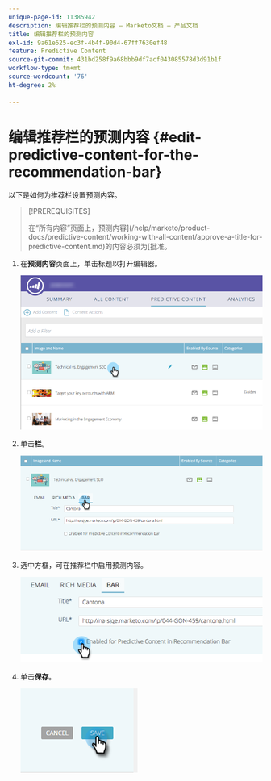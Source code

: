 ```yaml
---
unique-page-id: 11385942
description: 编辑推荐栏的预测内容 — Marketo文档 — 产品文档
title: 编辑推荐栏的预测内容
exl-id: 9a61e625-ec3f-4b4f-90d4-67ff7630ef48
feature: Predictive Content
source-git-commit: 431bd258f9a68bbb9df7acf043085578d3d91b1f
workflow-type: tm+mt
source-wordcount: '76'
ht-degree: 2%

---
```


# 编辑推荐栏的预测内容 {#edit-predictive-content-for-the-recommendation-bar}

以下是如何为推荐栏设置预测内容。

>[!PREREQUISITES]
>
>在“所有内容”页面上，预测内容](/help/marketo/product-docs/predictive-content/working-with-all-content/approve-a-title-for-predictive-content.md)的内容必须为[批准。

1. 在&#x200B;**预测内容**&#x200B;页面上，单击标题以打开编辑器。

   ![](assets/image2017-10-3-9-3a45-3a13.png)

1. 单击&#x200B;**栏**。

   ![](assets/image2017-10-3-9-3a45-3a48.png)

1. 选中方框，可在推荐栏中启用预测内容。

   ![](assets/image2017-10-3-9-3a46-3a18.png)

1. 单击&#x200B;**保存**。

   ![](assets/save.png)
